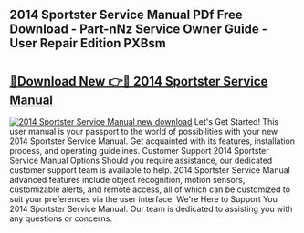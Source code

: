 ## 2014 Sportster Service Manual PDf Free Download - Part-nNz Service Owner Guide - User Repair Edition PXBsm

# <h2><a href="http://bc34690.oget.top/?id=2014+Sportster+Service+Manual">🔗Download New 👉🔴 2014 Sportster Service Manual</a></h2>

[![2014 Sportster Service Manual new download](https://i.imgur.com/5g1atiW.png)](http://bc34690.oget.top/?id=2014+Sportster+Service+Manual)
Let's Get Started! This user manual is your passport to the world of possibilities with your new 2014 Sportster Service Manual. Get acquainted with its features, installation process, and operating guidelines. Customer Support 2014 Sportster Service Manual Options Should you require assistance, our dedicated customer support team is available to help. 2014 Sportster Service Manual advanced features include object recognition, motion sensors, customizable alerts, and remote access, all of which can be customized to suit your preferences via the user interface. We're Here to Support You 2014 Sportster Service Manual. Our team is dedicated to assisting you with any questions or concerns.
